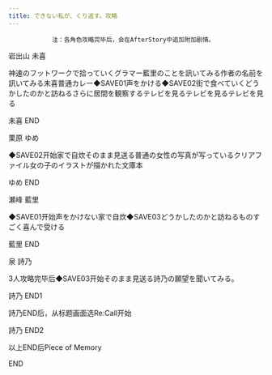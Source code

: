 ```yaml
---
title: できない私が、くり返す。攻略
---
```


                注：各角色攻略完毕后，会在AfterStory中追加附加剧情。

岩出山 未喜

神速のフットワークで拾っていくグラマー藍里のことを訊いてみる作者の名前を訊いてみる未喜普通カレー◆SAVE01声をかける◆SAVE02街で食べていくどうかしたのかと訪ねるさらに居間を観察するテレビを見るテレビを見るテレビを見る

未喜 END

栗原 ゆめ

◆SAVE02开始家で自炊そのまま見送る普通の女性の写真が写っているクリアファイル女の子のイラストが描かれた文庫本

ゆめ END

瀬峰 藍里

◆SAVE01开始声をかけない家で自炊◆SAVE03どうかしたのかと訪ねるものすごく喜んで受ける

藍里 END

泉 詩乃

3人攻略完毕后◆SAVE03开始そのまま見送る詩乃の願望を聞いてみる。

詩乃 END1

詩乃END后，从标题画面选Re:Call开始

詩乃 END2

以上END后Piece of Memory

END
              
